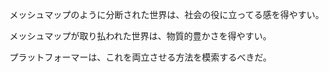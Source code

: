 メッシュマップのように分断された世界は、社会の役に立ってる感を得やすい。<br>

メッシュマップが取り払われた世界は、物質的豊かさを得やすい。<br>

プラットフォーマーは、これを両立させる方法を模索するべきだ。<br>